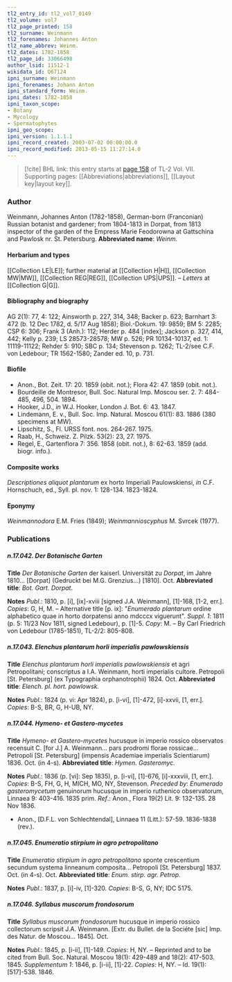 ```yaml
---
tl2_entry_id: tl2_vol7_0149
tl2_volume: vol7
tl2_page_printed: 158
tl2_surname: Weinmann
tl2_forenames: Johannes Anton
tl2_name_abbrev: Weinm.
tl2_dates: 1782-1858
tl2_page_id: 33066498
author_lsid: 11512-1
wikidata_id: Q67124
ipni_surname: Weinmann
ipni_forenames: Johann Anton
ipni_standard_form: Weinm.
ipni_dates: 1782-1858
ipni_taxon_scope: 
- Botany
- Mycology
- Spermatophytes
ipni_geo_scope: 
ipni_version: 1.1.1.1
ipni_record_created: 2003-07-02 00:00:00.0
ipni_record_modified: 2013-05-15 11:27:14.0
---
```



> [!cite] BHL link: this entry starts at [page 158](https://www.biodiversitylibrary.org/page/33066498) of TL-2 Vol. VII.
> Supporting pages: [[Abbreviations|abbreviations]], [[Layout key|layout key]].

### Author

Weinmann, Johannes Anton (1782-1858), German-born (Franconian) Russian botanist and gardener; from 1804-1813 in Dorpat, from 1813 inspector of the garden of the Empress Marie Feodorowna at Gattschina and Pawlosk nr. St. Petersburg. 
**Abbreviated name**: *Weinm.*

#### Herbarium and types

[[Collection LE|LE]]; further material at [[Collection H|H]], [[Collection MW|MW]], [[Collection REG|REG]], [[Collection UPS|UPS]]. – *Letters* at [[Collection G|G]].

#### Bibliography and biography

AG 2(1): 77, 4: 122; Ainsworth p. 227, 314, 348; Backer p. 623; Barnhart 3: 472 (b. 12 Dec 1782, d. 5/17 Aug 1858); Biol.-Dokum. 19: 9859; BM 5: 2285; CSP 6: 306; Frank 3 (Anh.): 112; Herder p. 484 \[index\]; Jackson p. 327, 414, 442; Kelly p. 239; LS 28573-28578; MW p. 526; PR 10134-10137, ed. 1: 11119-11122; Rehder 5: 910; SBC p. 134; Stevenson p. 1262; TL-2/see C.F. von Ledebour; TR 1562-1580; Zander ed. 10, p. 731.

#### Biofile

- Anon., Bot. Zeit. 17: 20. 1859 (obit. not.); Flora 42: 47. 1859 (obit. not.).
- Bourdeille de Montresor, Bull. Soc. Natural Imp. Moscou ser. 2. 7: 484-485, 496, 504. 1894.
- Hooker, J.D., *in* W.J. Hooker, London J. Bot. 6: 43. 1847.
- Lindemann, E. v., Bull. Soc. Imp. Natural. Moscou 61(1): 83. 1886 (380 specimens at MW).
- Lipschitz, S., Fl. URSS font. nos. 264-267. 1975.
- Raab, H., Schweiz. Z. Pilzk. 53(2): 23, 27. 1975.
- Regel, E., Gartenflora 7: 356. 1858 (obit. not.), 8: 62-63. 1859 (add. biogr. info.).

#### Composite works

*Descriptiones aliquot plantarum* ex horto Imperiali Paulowskiensi, *in* C.F. Hornschuch, ed., Syll. pl. nov. 1: 128-134. 1823-1824.

#### Eponymy

*Weinmannodora* E.M. Fries (1849); *Weinmannioscyphus* M. Svrcek (1977).

### Publications

##### n.17.042. Der Botanische Garten

**Title**
*Der Botanische Garten* der kaiserl. Universität zu *Dorpat*, im Jahre 1810... \[Dorpat\] (Gedruckt bei M.G. Grenzius...) \[1810\]. Oct.
**Abbreviated title**: *Bot. Gart. Dorpat*.

**Notes**
*Publ*.: 1810, p. \[i\], \[ix\]-xviii \[signed J.A. Weinmann\], \[1\]-168, \[1-2, err.\]. *Copies*: G, H, M. – Alternative title \[p. ix\]: "*Enumerado plantarum* ordine alphabetico quae in horto dorpatensi anno mdcccx viguerunt".
*Suppl. 1*: 1811 (p. 5: 11/23 Nov 1811, signed Ledebour), p. \[1\]-5. *Copy*: M. – By Carl Friedrich von Ledebour (1785-1851), TL-2/2: 805-808.

##### n.17.043. Elenchus plantarum horli imperialis pawlowskiensis

**Title**
*Elenchus plantarum horli imperialis pawlowskiensis* et agri Petropolitani; conscriptus a I.A. Weinmann, horti imperialis cultore. Petropoli \[St. Petersburg\] (ex Typographia orphanotrophii) 1824. Oct.
**Abbreviated title**: *Elench. pl. hort. pawlowsk.*

**Notes**
*Publ*.: 1824 (p. vi: Apr 1824), p. \[i-vi\], \[1\]-472, \[i\]-xxvii, \[1, err.\]. *Copies*: B-S, BR, G, H-UB, NY.

##### n.17.044. Hymeno- et Gastero-mycetes

**Title**
*Hymeno- et Gastero-mycetes* hucusque in imperio rossico observatos recensuit C. \[for J.\] A. Weinmann... pars prodromi florae rossicae... Petropoli \[St. Petersburg\] (impensis Academiae imperialis Scientiarum) 1836. Oct. (in 4-s).
**Abbreviated title**: *Hymen. Gasteromyc.*

**Notes**
*Publ*.: 1836 (p. \[vi\]: Sep 1835), p. \[i-vi\], \[1\]-676, \[i\]-xxxviii, \[1, err.\]. *Copies*: B-S, FH, G, H, MICH, MO, NY, Stevenson.
*Preceded by*: *Enumerado gasteromycetum* genuinorum hucusque in imperio ruthenico observatorum, Linnaea 9: 403-416. 1835 prim.
*Ref*.: Anon., Flora 19(2) Lit. 9: 132-135. 28 Nov 1836.
- Anon., \[D.F.L. von Schlechtendal\], Linnaea 11 (Litt.): 57-59. 1836-1838 (rev.).

##### n.17.045. Enumeratio stirpium in agro petropolitano

**Title**
*Enumeratio stirpium in agro petropolitano* sponte crescentium secundum systema linneanum composita... Petropoli \[St. Petersburg\] 1837. Oct. (in 4-s). Oct.
**Abbreviated title**: *Enum. stirp. agr. Petrop.*

**Notes**
*Publ*.: 1837, p. \[i\]-iv, \[1\]-320. *Copies*: B-S, G, NY; IDC 5175.

##### n.17.046. Syllabus muscorum frondosorum

**Title**
*Syllabus muscorum frondosorum* hucusque in imperio rossico collectorum scripsit J.A. Weinmann. \[Extr. du Bullet. de la Sociéte \[sic\] Imp. des Natur. de Moscou... 1845\]. Oct.

**Notes**
*Publ*.: 1845, p. \[i-ii\], \[1\]-149. *Copies*: H, NY. – Reprinted and to be cited from Bull. Soc. Natural. Moscou 18(1): 429-489 and 18(2): 417-503. 1845.
*Supplementum 1*: 1846, p. \[i-ii\], \[1\]-22. *Copies*: H, NY. – Id. 19(1): \[517\]-538. 1846.


